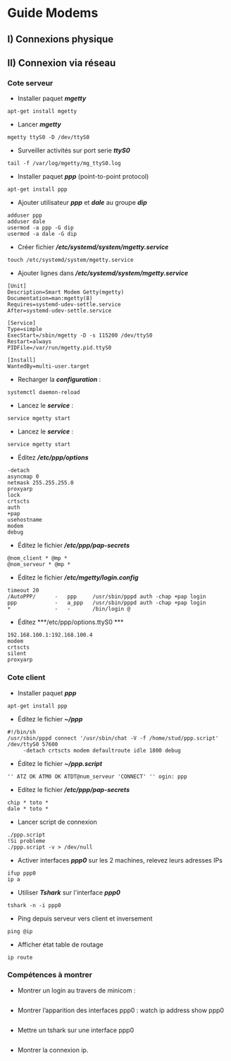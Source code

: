 # Guide Modems

## I) Connexions physique

## II) Connexion via réseau

### Cote serveur 

* Installer paquet ***mgetty***
```
apt-get install mgetty
```
* Lancer ***mgetty***
```
mgetty ttyS0 -D /dev/ttyS0
```
* Surveiller activités sur port serie ***ttyS0***
```
tail -f /var/log/mgetty/mg_ttyS0.log
```
* Installer paquet ***ppp*** (point-to-point protocol)
```
apt-get install ppp
```
* Ajouter utilisateur ***ppp*** et ***dale*** au groupe ***dip***
```
adduser ppp
adduser dale
usermod -a ppp -G dip
usermod -a dale -G dip
```
* Créer fichier ***/etc/systemd/system/mgetty.service***
```
touch /etc/systemd/system/mgetty.service
```
* Ajouter lignes dans ***/etc/systemd/system/mgetty.service***
```
[Unit]
Description=Smart Modem Getty(mgetty)
Documentation=man:mgetty(8)
Requires=systemd-udev-settle.service
After=systemd-udev-settle.service

[Service]
Type=simple
ExecStart=/sbin/mgetty -D -s 115200 /dev/ttyS0
Restart=always
PIDFile=/var/run/mgetty.pid.ttyS0

[Install]
WantedBy=multi-user.target
```
* Recharger la ***configuration*** :
```
systemctl daemon-reload
```
* Lancez le ***service*** :
```
service mgetty start
```
* Lancez le ***service*** :
```
service mgetty start
```
* Éditez ***/etc/ppp/options***
```
-detach
asyncmap 0
netmask 255.255.255.0
proxyarp
lock
crtscts
auth
+pap
usehostname
modem
debug
```
* Éditez le fichier ***/etc/ppp/pap-secrets***
```
@nom_client * @mp *
@nom_serveur * @mp *
```
* Éditez le fichier ***/etc/mgetty/login.config***
```
timeout 20
/AutoPPP/      -   ppp     /usr/sbin/pppd auth -chap +pap login
ppp            -   a_ppp   /usr/sbin/pppd auth -chap +pap login
*              -   -       /bin/login @
```
* Éditez ***/etc/ppp/options.ttyS0 ***
```
192.168.100.1:192.168.100.4
modem
crtscts
silent
proxyarp
```

### Cote client 

* Installer paquet ***ppp***
```
apt-get install ppp
```
* Éditez le fichier ***~/ppp***
```
#!/bin/sh
/usr/sbin/pppd connect '/usr/sbin/chat -V -f /home/stud/ppp.script' /dev/ttyS0 57600
     -detach crtscts modem defaultroute idle 1800 debug
```
* Éditez le fichier ***~/ppp.script***
```
'' ATZ OK ATM0 OK ATDT@num_serveur 'CONNECT' '' ogin: ppp
```
* Editez le fichier ***/etc/ppp/pap-secrets***
```
chip * toto *
dale * toto *
```
* Lancer script de connexion
```
./ppp.script
!Si probleme
./ppp.script -v > /dev/null
```
*  Activer interfaces ***ppp0*** sur les 2 machines, relevez leurs adresses IPs
```
ifup ppp0
ip a
```
* Utiliser ***Tshark*** sur l'interface ***ppp0***
```
tshark -n -i ppp0
```
* Ping depuis serveur vers client et inversement
```
ping @ip
```
* Afficher état table de routage
```
ip route
```

### Compétences à montrer
* Montrer un login au travers de minicom :
```

```
* Montrer l’apparition des interfaces ppp0 : watch ip address show ppp0
```
```
* Mettre un tshark sur une interface ppp0 
```
```
* Montrer la connexion ip.
```
```